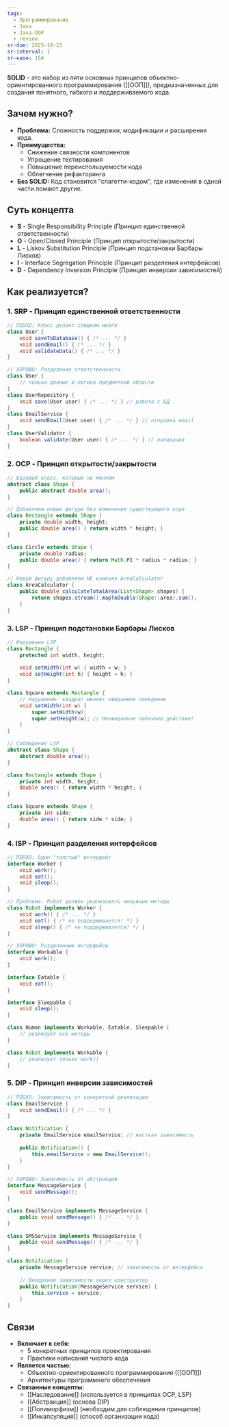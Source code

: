 ```yaml
---
tags:
  - Программирование
  - Java
  - Java-OOP
  - review
sr-due: 2025-10-15
sr-interval: 1
sr-ease: 154
---
```

**SOLID** - это набор из пяти основных принципов объектно-ориентированного программирования ([[ООП]]), предназначенных для создания понятного, гибкого и поддерживаемого кода.

## Зачем нужно?

- **Проблема:** Сложность поддержки, модификации и расширения кода.
- **Преимущества:**
    - Снижение связности компонентов
    - Упрощение тестирования
    - Повышение переиспользуемости кода
    - Облегчение рефакторинга
- **Без SOLID:** Код становится "спагетти-кодом", где изменения в одной части ломают другие.

## Суть концепта

- **S** - Single Responsibility Principle (Принцип единственной ответственности)
- **O** - Open/Closed Principle (Принцип открытости/закрытости)
- **L** - Liskov Substitution Principle (Принцип подстановки Барбары Лисков)
- **I** - Interface Segregation Principle (Принцип разделения интерфейсов)
- **D** - Dependency Inversion Principle (Принцип инверсии зависимостей)

## Как реализуется?

### 1. SRP - Принцип единственной ответственности

``` Java
// ПЛОХО: Класс делает слишком много
class User {
    void saveToDatabase() { /* ... */ }
    void sendEmail() { /* ... */ }
    void validateData() { /* ... */ }
}

// ХОРОШО: Разделение ответственности
class User {
    // только данные и логика предметной области
}
class UserRepository {
    void save(User user) { /* ... */ } // работа с БД
}
class EmailService {
    void sendEmail(User user) { /* ... */ } // отправка email
}
class UserValidator {
    boolean validate(User user) { /* ... */ } // валидация
}
```

### 2. OCP - Принцип открытости/закрытости

``` Java
// Базовый класс, который не меняем
abstract class Shape {
    public abstract double area();
}

// Добавляем новые фигуры без изменения существующего кода
class Rectangle extends Shape {
    private double width, height;
    public double area() { return width * height; }
}

class Circle extends Shape {
    private double radius;
    public double area() { return Math.PI * radius * radius; }
}

// Новую фигуру добавляем НЕ изменяя AreaCalculator
class AreaCalculator {
    public double calculateTotalArea(List<Shape> shapes) {
        return shapes.stream().mapToDouble(Shape::area).sum();
    }
}
```

### 3. LSP - Принцип подстановки Барбары Лисков

``` Java
// Нарушение LSP
class Rectangle {
    protected int width, height;
    
    void setWidth(int w) { width = w; }
    void setHeight(int h) { height = h; }
}

class Square extends Rectangle {
    // Нарушение: квадрат меняет ожидаемое поведение
    void setWidth(int w) { 
        super.setWidth(w); 
        super.setHeight(w); // Неожиданное побочное действие!
    }
}

// Соблюдение LSP
abstract class Shape {
    abstract double area();
}

class Rectangle extends Shape {
    private int width, height;
    double area() { return width * height; }
}

class Square extends Shape {
    private int side;
    double area() { return side * side; }
}
```

### 4. ISP - Принцип разделения интерфейсов

``` Java
// ПЛОХО: Один "толстый" интерфейс
interface Worker {
    void work();
    void eat();
    void sleep();
}

// Проблема: Robot должен реализовать ненужные методы
class Robot implements Worker {
    void work() { /* ... */ }
    void eat() { /* не поддерживается! */ }
    void sleep() { /* не поддерживается! */ }
}

// ХОРОШО: Разделенные интерфейсы
interface Workable {
    void work();
}

interface Eatable {
    void eat();
}

interface Sleepable {
    void sleep();
}

class Human implements Workable, Eatable, Sleepable {
    // реализует все методы
}

class Robot implements Workable {
    // реализует только work()
}
```

### 5. DIP - Принцип инверсии зависимостей

``` Java
// ПЛОХО: Зависимость от конкретной реализации
class EmailService {
    void sendEmail() { /* ... */ }
}

class Notification {
    private EmailService emailService; // жесткая зависимость
    
    public Notification() {
        this.emailService = new EmailService();
    }
}

// ХОРОШО: Зависимость от абстракции
interface MessageService {
    void sendMessage();
}

class EmailService implements MessageService {
    public void sendMessage() { /* ... */ }
}

class SMSService implements MessageService {
    public void sendMessage() { /* ... */ }
}

class Notification {
    private MessageService service; // зависимость от интерфейса
    
    // Внедрение зависимости через конструктор
    public Notification(MessageService service) {
        this.service = service;
    }
}
```

## Связи

- **Включает в себя:**
    - 5 конкретных принципов проектирования
    - Практики написания чистого кода
- **Является частью:**
    - Объектно-ориентированного программирования ([[ООП]])
    - Архитектуры программного обеспечения
- **Связанные концепты:**
    - [[Наследование]] (используется в принципах OCP, LSP)
    - [[Абстракция]] (основа DIP)
    - [[Полиморфизм]] (необходим для соблюдения принципов)
    - [[Инкапсуляция]] (способ организации кода)